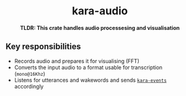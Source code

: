 <h1 align="center">kara-audio</h1>
<h4 align="center">TLDR: This crate handles audio processesing and visualisation </h4>

## Key responsibilities

- Records audio and prepares it for visualising (FFT)
- Converts the input audio to a format usable for transcription (`mono@16Khz`)
- Listens for utterances and wakewords and sends [`kara-events`](../kara-events)
  accordingly
